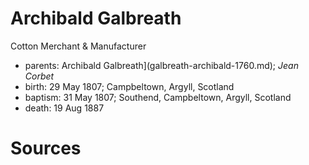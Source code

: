 # Archibald Galbreath

Cotton Merchant & Manufacturer 

- parents: Archibald Galbreath](galbreath-archibald-1760.md); *Jean Corbet*
- birth: 29 May 1807; Campbeltown, Argyll, Scotland
- baptism: 31 May 1807; Southend, Campbeltown, Argyll, Scotland
- death: 19 Aug 1887

# Sources

